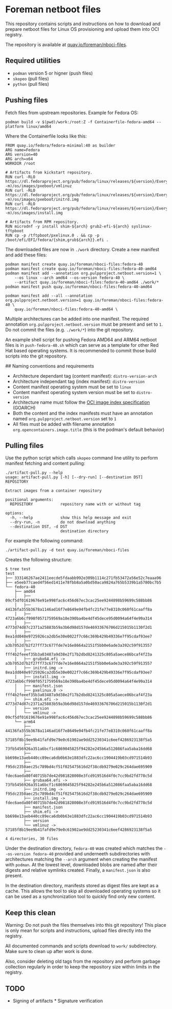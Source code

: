 # Foreman netboot files

This repository contains scripts and instructions on how to download and prepare netboot files for Linux OS provisioning and upload them into OCI registry.

The repository is available at [quay.io/foreman/nboci-files](https://quay.io/repository/foreman/nboci-files).

## Required utilities

* `podman` version 5 or higner (push files)
* `skopeo` (pull files)
* `python` (pull files)

## Pushing files

Fetch files from upstream repositories. Example for Fedora OS:

    podman build -v $(pwd)/work:/root:Z -f Containerfile-fedora-amd64 --platform linux/amd64

Where the Containerfile looks like this:

```
FROM quay.io/fedora/fedora-minimal:40 as builder
ARG name=Fedora
ARG version=40
ARG arch=x64
WORKDIR /root

# Artifacts from kickstart repository.
RUN curl -RLO https://dl.fedoraproject.org/pub/fedora/linux/releases/${version}/Everything/$(uname -m)/os/images/pxeboot/vmlinuz
RUN curl -RLO https://dl.fedoraproject.org/pub/fedora/linux/releases/${version}/Everything/$(uname -m)/os/images/pxeboot/initrd.img
RUN curl -RLO https://dl.fedoraproject.org/pub/fedora/linux/releases/${version}/Everything/$(uname -m)/os/images/install.img

# Artifacts from RPM repository.
RUN microdnf -y install shim-${arch} grub2-efi-${arch} syslinux-tftpboot
RUN cp -p /tftpboot/pxelinux.0 . && cp -p /boot/efi/EFI/fedora/{shim,grub${arch}}.efi .
```

The downloaded files are now in `./work` directory. Create a new manifest and add these files:

```
podman manifest create quay.io/foreman/nboci-files:fedora-40
podman manifest create quay.io/foreman/nboci-files:fedora-40-amd64
podman manifest add --annotation org.pulpproject.netboot.version=1 \
    --os linux --arch amd64 --os-version fedora-40 \
    --artifact quay.io/foreman/nboci-files:fedora-40-amd64 ./work/*
podman manifest push quay.io/foreman/nboci-files:fedora-40-amd64

podman manifest add --all --annotation org.pulpproject.netboot.version=1 quay.io/foreman/nboci-files:fedora-40 \
    quay.io/foreman/nboci-files:fedora-40-amd64 \
```

Multiple architectures can be added into one manifest. The required annotation `org.pulpproject.netboot.version` must be present and set to `1`. Do not commit the files (e.g. `./work/*`) into the git repository.

An example shell script for pushing Fedora AMD64 and ARM64 netboot files is in `push-fedora-40.sh` which can serve as a template for other Red Hat based operating systems. It is recommended to commit those build scripts into the git repository.

## Naming conventions and requirements

* Architecture dependant tag (content manifest): `distro-version-arch`
* Architecture independant tag (index manifest): `distro-version`
* Content manifest operating system must be set to `linux`
* Content manifest operating system version must be set to `distro-version`
* Architecture name must follow the [OCI image index specification](https://github.com/opencontainers/image-spec/blob/main/image-index.md) (GOARCH)
* Both the content and the index manifests must have an annotation named `org.pulpproject.netboot.version` set to `1`
* All files must be added with filename annotation `org.opencontainers.image.title` (this is the podman's default behavior)

## Pulling files

Use the python script which calls `skopeo` command line utility to perform manifest fetching and content pulling:

```
./artifact-pull.py --help
usage: artifact-pull.py [-h] [--dry-run] [--destination DST] REPOSITORY

Extract images from a container repository

positional arguments:
  REPOSITORY            repository name with or without tag

options:
  -h, --help            show this help message and exit
  --dry-run, -n         do not download anything
  --destination DST, -d DST
                        destination directory
```

For example the following command:

    ./artifact-pull.py -d test quay.io/foreman/nboci-files

Creates the following structure:

```
$ tree test
test
├── 333146267ae2411eecde5fdaabb992e309b1114c271fb53472a56e52c7eaaa96
├── e5eeb77caed4f56ed1411e78fbb8a5a0bd50aca9824a765b5339b1a5780bc7b5
└── fedora-40
    ├── amd64
    │   ├── 09cf5df01619676e91e998fac6c456d67ec3cac25ee9244898b59699c588bb86
    │   ├── 44136fa355b3678a1146ad16f7e8649e94fb4fc21fe77e8310c060f61caaff8a
    │   ├── 4723a6b6cf998f0571759569a18e390ba4be4df45dece95d0094a64f4e99a314
    │   ├── 4773d74d87c2371a25883b59a3b6d98d157de46933676706d215015b1130f2d1
    │   ├── 8ea1dd040e9725926ca2db5e30e0022f7c66c369b429b49336e7f95cdaf93ee7
    │   ├── a3b7052d7b2f27ff73c677fde7e16e8664a2151f5bb0e6ade3a392c59f913557
    │   ├── fff4b2feeef35b3a03487a9d38e2f17b2dbd8241325c805a5aece86bcaf4f23a
    │   ├── grubx64.efi -> a3b7052d7b2f27ff73c677fde7e16e8664a2151f5bb0e6ade3a392c59f913557
    │   ├── initrd.img -> 8ea1dd040e9725926ca2db5e30e0022f7c66c369b429b49336e7f95cdaf93ee7
    │   ├── install.img -> 4723a6b6cf998f0571759569a18e390ba4be4df45dece95d0094a64f4e99a314
    │   ├── manifest.json
    │   ├── pxelinux.0 -> fff4b2feeef35b3a03487a9d38e2f17b2dbd8241325c805a5aece86bcaf4f23a
    │   ├── shim.efi -> 4773d74d87c2371a25883b59a3b6d98d157de46933676706d215015b1130f2d1
    │   ├── version
    │   └── vmlinuz -> 09cf5df01619676e91e998fac6c456d67ec3cac25ee9244898b59699c588bb86
    └── arm64
        ├── 44136fa355b3678a1146ad16f7e8649e94fb4fc21fe77e8310c060f61caaff8a
        ├── 57185f8b19ee9b41fafd9e79e0c61902ae9dd25230341c6eef4286923138f5a5
        ├── 73fb5456926a351a6bcf1c6869045825f94282e245b6a512086faa5aba16dd68
        ├── bb698e13aeb440cc89eca6db0b63e1883dfc22ac6cc1904419b03cd971514b93
        ├── f95dc2350aec25c789bd4cf51f025475616d2f38cdb9279e029c264dae695909
        ├── fdec6aeda80f40715b7de42d981828008e3fcd919516d4f0c7cc9bd2fd778c5d
        ├── grubaa64.efi -> 73fb5456926a351a6bcf1c6869045825f94282e245b6a512086faa5aba16dd68
        ├── initrd.img -> f95dc2350aec25c789bd4cf51f025475616d2f38cdb9279e029c264dae695909
        ├── install.img -> fdec6aeda80f40715b7de42d981828008e3fcd919516d4f0c7cc9bd2fd778c5d
        ├── manifest.json
        ├── shim.efi -> bb698e13aeb440cc89eca6db0b63e1883dfc22ac6cc1904419b03cd971514b93
        ├── version
        └── vmlinuz -> 57185f8b19ee9b41fafd9e79e0c61902ae9dd25230341c6eef4286923138f5a5

4 directories, 30 files
```

Under the destination directory, `fedora-40` was created which matches the `--os-version fedora-40` provided and underneeth subdirectories with architectures matching the `--arch` argument when creating the manifest with `podman`. At the lowest level, downloaded blobs are named after their digests and relative symlinks created. Finally, a `manifest.json` is also present.

In the destination directory, manifests stored as digest files are kept as a cache. This allows the tool to skip all downloaded operating systems so it can be used as a synchronization tool to quickly find only new content.

## Keep this clean

Warning: Do not push the files themselves into this git repository! This place
is only mean for scripts and instructions, upload files directly into the
registry.

All documented commands and scripts download to `work/` subdirectory. Make sure
to clean up after work is done.

Also, consider deleting old tags from the repository and perform garbage
collection regularly in order to keep the repository size within limits in the
registry.

## TODO

* Signing of artifacts
* Signature verification
